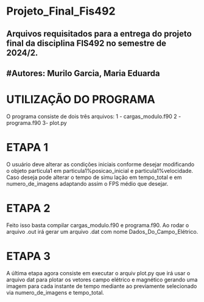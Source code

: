 # Projeto_Final_Fis492
Arquivos requisitados para a entrega do projeto final da disciplina FIS492 no semestre de 2024/2.
--------------------------------------------------------------------------------------------------
#Autores: Murilo Garcia, Maria Eduarda
--------------------------------------------------------------------------------------------------

# UTILIZAÇÃO DO PROGRAMA #
O programa consiste de dois três arquivos:
  1 - cargas_modulo.f90
  2 - programa.f90
  3-  plot.py

# ETAPA 1
  O usuário deve alterar as condições iniciais conforme desejar modificando o objeto particula1
em particula1%posicao_inicial e particula1%velocidade. Caso deseja pode alterar o tempo de simu
lação em tempo_total e em numero_de_imagens adaptando assim o FPS médio que desejar.
# ETAPA 2
Feito isso basta compilar cargas_modulo.f90 e programa.f90. Ao rodar o arquivo .out irá gerar
um arquivo .dat com nome Dados_Do_Campo_Elétrico.
# ETAPA 3
A última etapa agora consiste em executar o arquiv plot.py que irá usar o arquivo dat para
plotar os vetores campo elétrico e magnético gerando uma imagem para cada instante de tempo
mediante ao previamente selecionado via numero_de_imagens e tempo_total.
